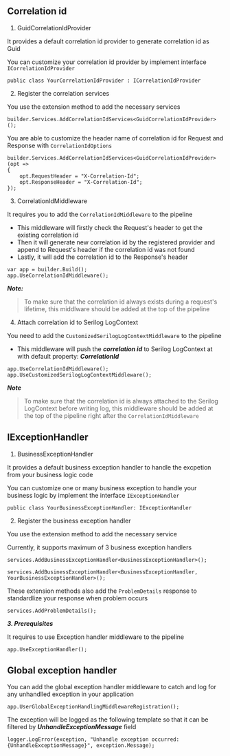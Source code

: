 ﻿
## Correlation id

1. GuidCorrelationIdProvider

It provides a default correlation id provider to generate correlation id as Guid

You can customize your correlation id provider by implement interface `ICorrelationIdProvider`

```
public class YourCorrelationIdProvider : ICorrelationIdProvider
```

2. Register the correlation services

You use the extension method to add the necessary services

```
builder.Services.AddCorrelationIdServices<GuidCorrelationIdProvider>();
```

You are able to customize the header name of correlation id for Request and Response with `CorrelationIdOptions`
```
builder.Services.AddCorrelationIdServices<GuidCorrelationIdProvider>(opt =>
{
    opt.RequestHeader = "X-Correlation-Id";
    opt.ResponseHeader = "X-Correlation-Id";
});
```

3. CorrelationIdMiddleware

It requires you to add the `CorrelationIdMiddleware` to the pipeline

- This middleware will firstly check the Request's header to get the existing correlation id
- Then it will generate new correlation id by the registered provider and append to Request's header if the correlation id was not found
- Lastly, it will add the correlation id to the Response's header

```
var app = builder.Build();
app.UseCorrelationIdMiddleware();
```

***Note:***

>To make sure that the correlation id always exists during a request's lifetime, this middlware should be added at the top of the pipeline

4. Attach correlation id to Serilog LogContext

You need to add the `CustomizedSerilogLogContextMiddleware` to the pipeline

- This middleware will push the ***correlation id*** to Serilog LogContext at with default property: ___CorrelationId___

```
app.UseCorrelationIdMiddleware();
app.UseCustomizedSerilogLogContextMiddleware();
```

***Note***

>To make sure that the correlation id is always attached to the Serilog LogContext before writing log, this middleware should be added at the top of the pipeline right after the `CorrelationIdMiddleware`

## IExceptionHandler

1. BusinessExceptionHandler

It provides a default business exception handler to handle the excpetion from your business logic code

You can customize one or many business exception to handle your business logic by implement the interface `IExceptionHandler`

```
public class YourBusinessExceptionHandler: IExceptionHandler
```

2. Register the business exception handler

You use the extension method to add the necessary service

Currently, it supports maximum of 3 business exception handlers

```
services.AddBusinessExceptionHandler<BusinessExceptionHandler>();
```

```
services.AddBusinessExceptionHandler<BusinessExceptionHandler, YourBusinessExceptionHandler>();
```

These extension methods also add the `ProblemDetails` response to standardlize your response when problem occurs

```
services.AddProblemDetails();
```

***3. Prerequisites***

It requires to use Exception handler middleware to the pipeline

```
app.UseExceptionHandler();
```

## Global exception handler

You can add the global exception handler middleware to catch and log for any unhandlled exception in your application

```
app.UserGlobalExceptionHandlingMiddlewareRegistration();
```

The exception will be logged as the following template so that it can be filtered by ___UnhandleExceptionMessage___ field
```
logger.LogError(exception, "Unhandle exception occurred: {UnhandleExceptionMessage}", exception.Message);
```